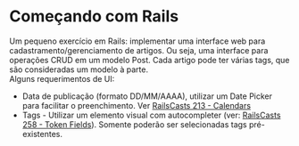 # Começando com Rails #
Um pequeno exercício em Rails: implementar uma interface web para cadastramento/gerenciamento de artigos. Ou seja, uma interface para operações CRUD em um modelo Post. Cada artigo pode ter várias tags, que são consideradas um modelo à parte.  
Alguns requerimentos de UI:
* Data de publicação (formato DD/MM/AAAA), utilizar um Date Picker para facilitar o preenchimento. Ver [RailsCasts 213 - Calendars](http://railscasts.com/episodes/213-calendars)
* Tags - Utilizar um elemento visual com autocompleter (ver: [RailsCasts 258 - Token Fields](http://railscasts.com/episodes/258-token-fields)). Somente poderão ser selecionadas tags pré-existentes.